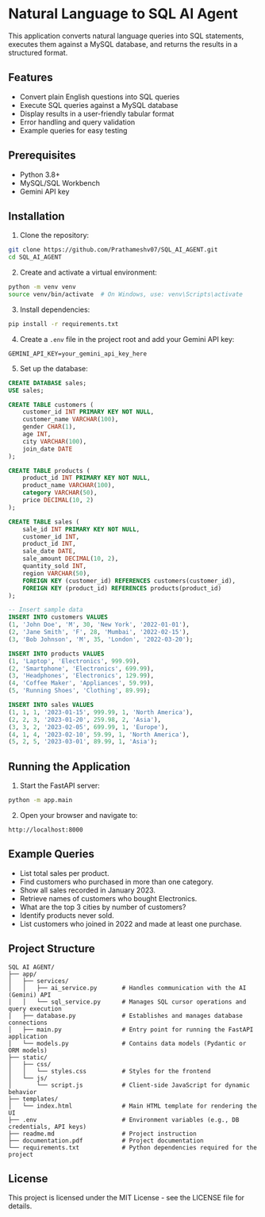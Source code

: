 # Natural Language to SQL AI Agent

This application converts natural language queries into SQL statements, executes them against a MySQL database, and returns the results in a structured format.

## Features

- Convert plain English questions into SQL queries
- Execute SQL queries against a MySQL database
- Display results in a user-friendly tabular format
- Error handling and query validation
- Example queries for easy testing

## Prerequisites

- Python 3.8+
- MySQL/SQL Workbench
- Gemini API key

## Installation

1. Clone the repository:
```bash
git clone https://github.com/Prathameshv07/SQL_AI_AGENT.git
cd SQL_AI_AGENT
```

2. Create and activate a virtual environment:
```bash
python -m venv venv
source venv/bin/activate  # On Windows, use: venv\Scripts\activate
```

3. Install dependencies:
```bash
pip install -r requirements.txt
```

4. Create a `.env` file in the project root and add your Gemini API key:
```
GEMINI_API_KEY=your_gemini_api_key_here
```

5. Set up the database:
```sql
CREATE DATABASE sales;
USE sales;

CREATE TABLE customers (
    customer_id INT PRIMARY KEY NOT NULL,
    customer_name VARCHAR(100),
    gender CHAR(1),
    age INT,
    city VARCHAR(100),
    join_date DATE
);

CREATE TABLE products (
    product_id INT PRIMARY KEY NOT NULL,
    product_name VARCHAR(100),
    category VARCHAR(50),
    price DECIMAL(10, 2)
);

CREATE TABLE sales (
    sale_id INT PRIMARY KEY NOT NULL,
    customer_id INT,
    product_id INT,
    sale_date DATE,
    sale_amount DECIMAL(10, 2),
    quantity_sold INT,
    region VARCHAR(50),
    FOREIGN KEY (customer_id) REFERENCES customers(customer_id),
    FOREIGN KEY (product_id) REFERENCES products(product_id)
);

-- Insert sample data
INSERT INTO customers VALUES 
(1, 'John Doe', 'M', 30, 'New York', '2022-01-01'),
(2, 'Jane Smith', 'F', 28, 'Mumbai', '2022-02-15'),
(3, 'Bob Johnson', 'M', 35, 'London', '2022-03-20');

INSERT INTO products VALUES
(1, 'Laptop', 'Electronics', 999.99),
(2, 'Smartphone', 'Electronics', 699.99),
(3, 'Headphones', 'Electronics', 129.99),
(4, 'Coffee Maker', 'Appliances', 59.99),
(5, 'Running Shoes', 'Clothing', 89.99);

INSERT INTO sales VALUES
(1, 1, 1, '2023-01-15', 999.99, 1, 'North America'),
(2, 2, 3, '2023-01-20', 259.98, 2, 'Asia'),
(3, 3, 2, '2023-02-05', 699.99, 1, 'Europe'),
(4, 1, 4, '2023-02-10', 59.99, 1, 'North America'),
(5, 2, 5, '2023-03-01', 89.99, 1, 'Asia');
```

## Running the Application

1. Start the FastAPI server:
```bash
python -m app.main
```

2. Open your browser and navigate to:
```
http://localhost:8000
```

## Example Queries

- List total sales per product.
- Find customers who purchased in more than one category.
- Show all sales recorded in January 2023.
- Retrieve names of customers who bought Electronics.
- What are the top 3 cities by number of customers?
- Identify products never sold.
- List customers who joined in 2022 and made at least one purchase.

## Project Structure

```
SQL AI AGENT/
├── app/
│   ├── services/
│   │   ├── ai_service.py       # Handles communication with the AI (Gemini) API
│   │   └── sql_service.py      # Manages SQL cursor operations and query execution
│   ├── database.py             # Establishes and manages database connections
│   ├── main.py                 # Entry point for running the FastAPI application
│   └── models.py               # Contains data models (Pydantic or ORM models)
├── static/
│   ├── css/
│   │   └── styles.css          # Styles for the frontend
│   └── js/
│       └── script.js           # Client-side JavaScript for dynamic behavior
├── templates/
│   └── index.html              # Main HTML template for rendering the UI
├── .env                        # Environment variables (e.g., DB credentials, API keys)
├── readme.md                   # Project instruction
├── documentation.pdf           # Project documentation
└── requirements.txt            # Python dependencies required for the project
```

## License

This project is licensed under the MIT License - see the LICENSE file for details.

